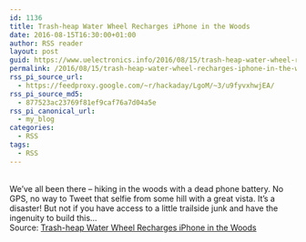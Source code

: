 ```yaml
---
id: 1136
title: Trash-heap Water Wheel Recharges iPhone in the Woods
date: 2016-08-15T16:30:00+01:00
author: RSS reader
layout: post
guid: https://www.uelectronics.info/2016/08/15/trash-heap-water-wheel-recharges-iphone-in-the-woods/
permalink: /2016/08/15/trash-heap-water-wheel-recharges-iphone-in-the-woods/
rss_pi_source_url:
  - https://feedproxy.google.com/~r/hackaday/LgoM/~3/u9fyvxhwjEA/
rss_pi_source_md5:
  - 877523ac23769f81ef9caf76a7d04a5e
rss_pi_canonical_url:
  - my_blog
categories:
  - RSS
tags:
  - RSS
---
```

&#013;  
We’ve all been there – hiking in the woods with a dead phone battery. No GPS, no way to Tweet that selfie from some hill with a great vista. It’s a disaster! But not if you have access to a little trailside junk and have the ingenuity to build this…&#013;  
Source: <a href="https://feedproxy.google.com/~r/hackaday/LgoM/~3/u9fyvxhwjEA/" target="_blank">Trash-heap Water Wheel Recharges iPhone in the Woods</a>